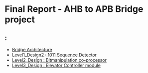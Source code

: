 # Final Report - AHB to APB Bridge project

##  :
- [Bridge Architecture]()
- [Level1_Design2 : 1011 Sequence Detector](https://github.com/vyomasystems-lab/challenges-ThomasMJosline/blob/master/level1_design2/README.md)
- [Level2_Design : Bitmanipulation co-processor](https://github.com/vyomasystems-lab/challenges-ThomasMJosline/blob/master/level2_design/README.md)
- [Level3_Design : Elevator Controller module](https://github.com/vyomasystems-lab/challenges-ThomasMJosline/blob/master/level3_design/README.md)


